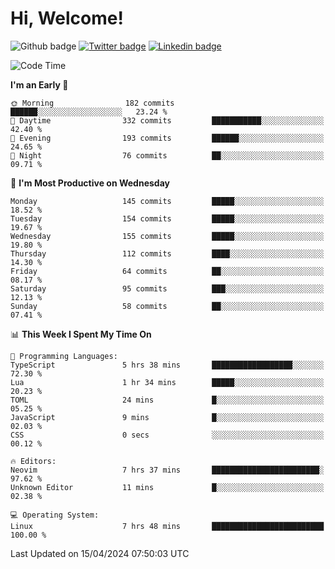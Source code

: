   # Hi, Welcome!
  ![Github badge](https://img.shields.io/github/followers/kraken-afk.svg?style=social&label=Follow&maxAge=2592000)
  [![Twitter badge](https://img.shields.io/badge/-Twitter-00acee?style=flat-square&logo=Twitter&logoColor=white)](https://twitter.com/trshppl)
  [![Linkedin badge](https://img.shields.io/badge/LinkedIn-0077B5?style=flat-square&logo=linkedin&logoColor=white)](https://www.linkedin.com/in/noveanrer)
<!--START_SECTION:waka-->
![Code Time](http://img.shields.io/badge/Code%20Time-142%20hrs%2011%20mins-blue)

**I'm an Early 🐤** 

```text
🌞 Morning                182 commits         ██████░░░░░░░░░░░░░░░░░░░   23.24 % 
🌆 Daytime                332 commits         ███████████░░░░░░░░░░░░░░   42.40 % 
🌃 Evening                193 commits         ██████░░░░░░░░░░░░░░░░░░░   24.65 % 
🌙 Night                  76 commits          ██░░░░░░░░░░░░░░░░░░░░░░░   09.71 % 
```
📅 **I'm Most Productive on Wednesday** 

```text
Monday                   145 commits         █████░░░░░░░░░░░░░░░░░░░░   18.52 % 
Tuesday                  154 commits         █████░░░░░░░░░░░░░░░░░░░░   19.67 % 
Wednesday                155 commits         █████░░░░░░░░░░░░░░░░░░░░   19.80 % 
Thursday                 112 commits         ████░░░░░░░░░░░░░░░░░░░░░   14.30 % 
Friday                   64 commits          ██░░░░░░░░░░░░░░░░░░░░░░░   08.17 % 
Saturday                 95 commits          ███░░░░░░░░░░░░░░░░░░░░░░   12.13 % 
Sunday                   58 commits          ██░░░░░░░░░░░░░░░░░░░░░░░   07.41 % 
```


📊 **This Week I Spent My Time On** 

```text
💬 Programming Languages: 
TypeScript               5 hrs 38 mins       ██████████████████░░░░░░░   72.30 % 
Lua                      1 hr 34 mins        █████░░░░░░░░░░░░░░░░░░░░   20.23 % 
TOML                     24 mins             █░░░░░░░░░░░░░░░░░░░░░░░░   05.25 % 
JavaScript               9 mins              █░░░░░░░░░░░░░░░░░░░░░░░░   02.03 % 
CSS                      0 secs              ░░░░░░░░░░░░░░░░░░░░░░░░░   00.12 % 

🔥 Editors: 
Neovim                   7 hrs 37 mins       ████████████████████████░   97.62 % 
Unknown Editor           11 mins             █░░░░░░░░░░░░░░░░░░░░░░░░   02.38 % 

💻 Operating System: 
Linux                    7 hrs 48 mins       █████████████████████████   100.00 % 
```


 Last Updated on 15/04/2024 07:50:03 UTC
<!--END_SECTION:waka-->